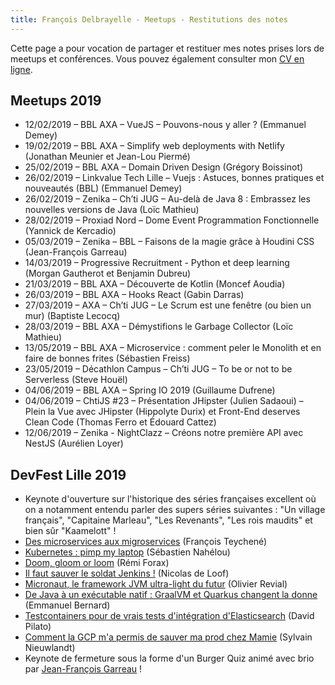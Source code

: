 ```yaml
---
title: François Delbrayelle - Meetups - Restitutions des notes
---
```


Cette page a pour vocation de partager et restituer mes notes prises lors de meetups et conférences.
Vous pouvez également consulter mon [CV en ligne](https://francois-delbrayelle.fr).

## Meetups 2019

- 12/02/2019 – BBL AXA – VueJS – Pouvons-nous y aller ? (Emmanuel Demey)
- 19/02/2019 – BBL AXA – Simplify web deployments with Netlify (Jonathan Meunier et Jean-Lou Piermé)
- 25/02/2019 – BBL AXA – Domain Driven Design (Grégory Boissinot)
- 26/02/2019 – Linkvalue Tech Lille – Vuejs : Astuces, bonnes pratiques et nouveautés (BBL) (Emmanuel Demey)
- 26/02/2019 – Zenika – Ch’ti JUG – Au-delà de Java 8 : Embrassez les nouvelles versions de Java (Loïc Mathieu)
- 28/02/2019 – Proxiad Nord – Dome Event Programmation Fonctionnelle (Yannick de Kercadio)
- 05/03/2019 – Zenika – BBL – Faisons de la magie grâce à Houdini CSS (Jean-François Garreau)
- 14/03/2019 – Progressive Recruitment - Python et deep learning (Morgan Gautherot et Benjamin Dubreu)
- 21/03/2019 – BBL AXA – Découverte de Kotlin (Moncef Aoudia)
- 26/03/2019 – BBL AXA – Hooks React (Gabin Darras)
- 27/03/2019 – AXA – Ch’ti JUG – Le Scrum est une fenêtre (ou bien un mur) (Baptiste Lecocq)
- 28/03/2019 – BBL AXA – Démystifions le Garbage Collector (Loïc Mathieu)
- 13/05/2019 – BBL AXA – Microservice  : comment peler le Monolith et en faire de bonnes frites (Sébastien Freiss)
- 23/05/2019 – Décathlon Campus – Ch’ti JUG – To be or not to be Serverless (Steve Houël)
- 04/06/2019 – BBL AXA – Spring IO 2019 (Guillaume Dufrene)
- 04/06/2019 – ChtiJS #23 – Présentation JHipster (Julien Sadaoui) – Plein la Vue avec JHipster (Hippolyte Durix) et Front-End deserves Clean Code (Thomas Ferro et Édouard Cattez)
- 12/06/2019 – Zenika  - NightClazz – Créons notre première API avec NestJS (Aurélien Loyer)

## DevFest Lille 2019

- Keynote d'ouverture sur l'historique des séries françaises excellent où on a notamment entendu parler des supers séries suivantes : "Un village français", "Capitaine Marleau", "Les Revenants", "Les rois maudits" et bien sûr "Kaamelott" !
- [Des microservices aux migroservices](devfestlille2019/migroservices.md) (François Teychené)
- [Kubernetes : pimp my laptop](devfestlille2019/kubernetes.md) (Sébastien Nahélou)
- [Doom, gloom or loom](devfestlille2019/fibers-continuations.md) (Rémi Forax)
- [Il faut sauver le soldat Jenkins !](devfestlille2019/jenkins-x.md) (Nicolas de Loof)
- [Micronaut, le framework JVM ultra-light du futur](devfestlille2019/micronaut.md) (Olivier Revial)
- [De Java à un exécutable natif : GraalVM et Quarkus changent la donne](devfestlille2019/quarkus.md) (Emmanuel Bernard)
- [Testcontainers pour de vrais tests d'intégration d'Elasticsearch](devfestlille2019/elastic.md) (David Pilato)
- [Comment la GCP m'a permis de sauver ma prod chez Mamie](devfestlille2019/gcp.md) (Sylvain Nieuwlandt)
- Keynote de fermeture sous la forme d'un Burger Quiz animé avec brio par [Jean-François Garreau](https://twitter.com/jefbinomed) !
